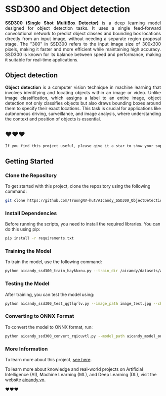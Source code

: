 # SSD300 and Object detection

<p align="justify">
<strong>SSD300 (Single Shot MultiBox Detector)</strong>
 is a deep learning model designed for object detection tasks. It uses a single feed-forward convolutional network to predict object classes and bounding box locations directly from an input image, without needing a separate region proposal stage. The "300" in SSD300 refers to the input image size of 300x300 pixels, making it faster and more efficient while maintaining high accuracy. SSD300 is known for its balance between speed and performance, making it suitable for real-time applications.
</p>

## Object detection
<p align="justify">
<strong>Object detection</strong> is a computer vision technique in machine learning that involves identifying and locating objects within an image or video. Unlike image classification, which assigns a label to an entire image, object detection not only classifies objects but also draws bounding boxes around them to specify their exact locations. This task is crucial for applications like autonomous driving, surveillance, and image analysis, where understanding the context and position of objects is essential.
</p>


## ❤️❤️❤️


```bash
If you find this project useful, please give it a star to show your support and help others discover it!
```

## Getting Started

### Clone the Repository

To get started with this project, clone the repository using the following command:

```bash
git clone https://github.com/TruongNV-hut/AIcandy_SSD300_ObjectDetection_urentmnt.git
```

### Install Dependencies
Before running the scripts, you need to install the required libraries. You can do this using pip:

```bash
pip install -r requirements.txt
```

### Training the Model

To train the model, use the following command:

```bash
python aicandy_ssd300_train_haykkxnu.py --train_dir /aicandy/datasets/aicandy_voc_nskpbsgv --num_epochs 500 --batch_size 8 --last_checkpoint 'aicandy_model_out_gnloibxd/aicandy_checkpoint_ssd300.pth' 
```

### Testing the Model

After training, you can test the model using:

```bash
python aicandy_ssd300_test_qgtlqrlv.py --image_path image_test.jpg --checkpoint aicandy_model_out_gnloibxd/aicandy_checkpoint_ssd300.pth
```

### Converting to ONNX Format

To convert the model to ONNX format, run:

```bash
python aicandy_ssd300_convert_rqicuvtl.py --model_path aicandy_model_out_gnloibxd/aicandy_checkpoint_ssd300.pth --onnx_path aicandy_model_out_gnloibxd/aicandy_model_kqgmngun.onnx
```

### More Information

To learn more about this project, [see here](https://aicandy.vn/ung-dung-mang-ssd300-vao-phat-hien-doi-tuong).

To learn more about knowledge and real-world projects on Artificial Intelligence (AI), Machine Learning (ML), and Deep Learning (DL), visit the website [aicandy.vn](https://aicandy.vn/).

❤️❤️❤️




